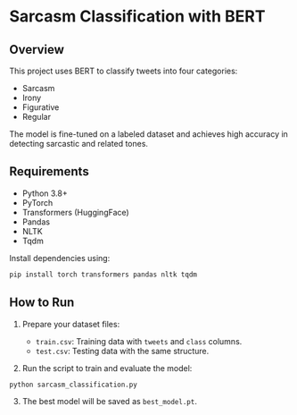 # Sarcasm Classification with BERT

## Overview
This project uses BERT to classify tweets into four categories:
- Sarcasm
- Irony
- Figurative
- Regular

The model is fine-tuned on a labeled dataset and achieves high accuracy in detecting sarcastic and related tones.

## Requirements
- Python 3.8+
- PyTorch
- Transformers (HuggingFace)
- Pandas
- NLTK
- Tqdm

Install dependencies using:
```bash
pip install torch transformers pandas nltk tqdm
```

## How to Run
1. Prepare your dataset files:
   - `train.csv`: Training data with `tweets` and `class` columns.
   - `test.csv`: Testing data with the same structure.

2. Run the script to train and evaluate the model:
```bash
python sarcasm_classification.py
```

3. The best model will be saved as `best_model.pt`.
